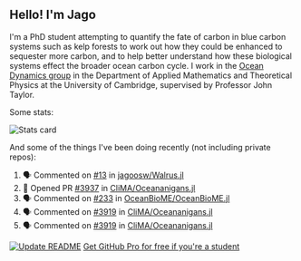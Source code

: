 ## Hello! I'm Jago

I'm a PhD student attempting to quantify the fate of carbon in blue carbon systems such as kelp forests to work out how they could be enhanced to sequester more carbon, and to help better understand how these biological systems effect the broader ocean carbon cycle. I work in the <a href="https://www.damtp.cam.ac.uk/user/jrt51/" class="emph">Ocean Dynamics group</a> in the Department of Applied Mathematics and Theoretical Physics at the University of Cambridge, supervised by Professor John Taylor.

Some stats:
<!--
![](https://raw.githubusercontent.com/jagoosw/jagoosw/main/profile-summary-card-output/nord_dark/0-profile-details.svg)
![](https://raw.githubusercontent.com/jagoosw/jagoosw/main/profile-summary-card-output/nord_dark/3-stats.svg)
![](https://raw.githubusercontent.com/jagoosw/jagoosw/main/profile-summary-card-output/nord_dark/4-productive-time.svg)
-->
![Stats card](https://github-readme-stats.vercel.app/api?username=jagoosw&count_private=true&show_icons=true&theme=transparent&hide_title=true&rank_icon=percentile&show=reviews)

And some of the things I've been doing recently (not including private repos):
<!--START_SECTION:activity-->
1. 🗣 Commented on [#13](https://github.com/jagoosw/Walrus.jl/issues/13#issuecomment-2488700126) in [jagoosw/Walrus.jl](https://github.com/jagoosw/Walrus.jl)
2. 💪 Opened PR [#3937](https://github.com/CliMA/Oceananigans.jl/pull/3937) in [CliMA/Oceananigans.jl](https://github.com/CliMA/Oceananigans.jl)
3. 🗣 Commented on [#233](https://github.com/OceanBioME/OceanBioME.jl/pull/233#issuecomment-2480538341) in [OceanBioME/OceanBioME.jl](https://github.com/OceanBioME/OceanBioME.jl)
4. 🗣 Commented on [#3919](https://github.com/CliMA/Oceananigans.jl/issues/3919#issuecomment-2476034459) in [CliMA/Oceananigans.jl](https://github.com/CliMA/Oceananigans.jl)
5. 🗣 Commented on [#3919](https://github.com/CliMA/Oceananigans.jl/issues/3919#issuecomment-2476026953) in [CliMA/Oceananigans.jl](https://github.com/CliMA/Oceananigans.jl)
<!--END_SECTION:activity-->


[![Update README](https://github.com/jagoosw/jagoosw/actions/workflows/update-readme.yml/badge.svg)](https://github.com/jagoosw/jagoosw/actions/workflows/update-readme.yml)
[Get GitHub Pro for free if you're a student](https://education.github.com/pack)

